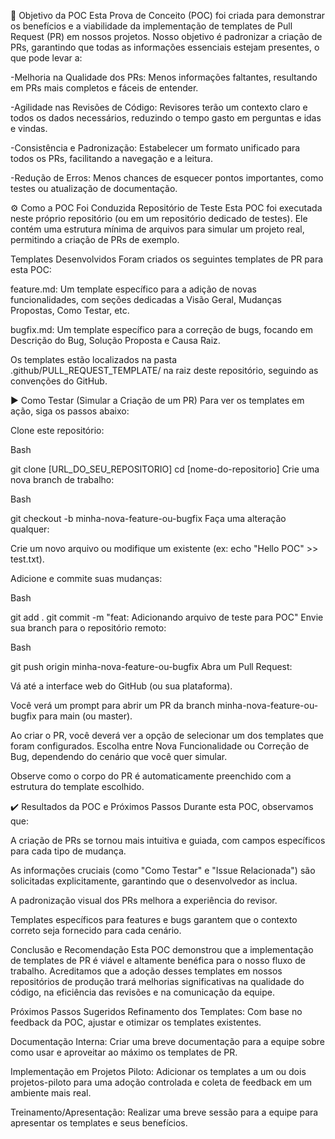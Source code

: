 🎯 Objetivo da POC
Esta Prova de Conceito (POC) foi criada para demonstrar os benefícios e a viabilidade da implementação de templates de Pull Request (PR) em nossos projetos. Nosso objetivo é padronizar a criação de PRs, garantindo que todas as informações essenciais estejam presentes, o que pode levar a:

-Melhoria na Qualidade dos PRs: Menos informações faltantes, resultando em PRs mais completos e fáceis de entender.

-Agilidade nas Revisões de Código: Revisores terão um contexto claro e todos os dados necessários, reduzindo o tempo gasto em perguntas e idas e vindas.

-Consistência e Padronização: Estabelecer um formato unificado para todos os PRs, facilitando a navegação e a leitura.

-Redução de Erros: Menos chances de esquecer pontos importantes, como testes ou atualização de documentação.

⚙️ Como a POC Foi Conduzida
Repositório de Teste
Esta POC foi executada neste próprio repositório (ou em um repositório dedicado de testes). Ele contém uma estrutura mínima de arquivos para simular um projeto real, permitindo a criação de PRs de exemplo.

Templates Desenvolvidos
Foram criados os seguintes templates de PR para esta POC:

feature.md: Um template específico para a adição de novas funcionalidades, com seções dedicadas a Visão Geral, Mudanças Propostas, Como Testar, etc.

bugfix.md: Um template específico para a correção de bugs, focando em Descrição do Bug, Solução Proposta e Causa Raiz.

Os templates estão localizados na pasta .github/PULL_REQUEST_TEMPLATE/ na raiz deste repositório, seguindo as convenções do GitHub.

▶️ Como Testar (Simular a Criação de um PR)
Para ver os templates em ação, siga os passos abaixo:

Clone este repositório:

Bash

git clone [URL_DO_SEU_REPOSITORIO]
cd [nome-do-repositorio]
Crie uma nova branch de trabalho:

Bash

git checkout -b minha-nova-feature-ou-bugfix
Faça uma alteração qualquer:

Crie um novo arquivo ou modifique um existente (ex: echo "Hello POC" >> test.txt).

Adicione e commite suas mudanças:

Bash

git add .
git commit -m "feat: Adicionando arquivo de teste para POC"
Envie sua branch para o repositório remoto:

Bash

git push origin minha-nova-feature-ou-bugfix
Abra um Pull Request:

Vá até a interface web do GitHub (ou sua plataforma).

Você verá um prompt para abrir um PR da branch minha-nova-feature-ou-bugfix para main (ou master).

Ao criar o PR, você deverá ver a opção de selecionar um dos templates que foram configurados. Escolha entre Nova Funcionalidade ou Correção de Bug, dependendo do cenário que você quer simular.

Observe como o corpo do PR é automaticamente preenchido com a estrutura do template escolhido.

✔️ Resultados da POC e Próximos Passos
Durante esta POC, observamos que:

A criação de PRs se tornou mais intuitiva e guiada, com campos específicos para cada tipo de mudança.

As informações cruciais (como "Como Testar" e "Issue Relacionada") são solicitadas explicitamente, garantindo que o desenvolvedor as inclua.

A padronização visual dos PRs melhora a experiência do revisor.

Templates específicos para features e bugs garantem que o contexto correto seja fornecido para cada cenário.

Conclusão e Recomendação
Esta POC demonstrou que a implementação de templates de PR é viável e altamente benéfica para o nosso fluxo de trabalho. Acreditamos que a adoção desses templates em nossos repositórios de produção trará melhorias significativas na qualidade do código, na eficiência das revisões e na comunicação da equipe.

Próximos Passos Sugeridos
Refinamento dos Templates: Com base no feedback da POC, ajustar e otimizar os templates existentes.

Documentação Interna: Criar uma breve documentação para a equipe sobre como usar e aproveitar ao máximo os templates de PR.

Implementação em Projetos Piloto: Adicionar os templates a um ou dois projetos-piloto para uma adoção controlada e coleta de feedback em um ambiente mais real.

Treinamento/Apresentação: Realizar uma breve sessão para a equipe para apresentar os templates e seus benefícios.